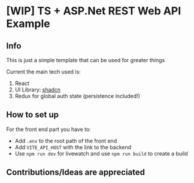 # [WIP] TS + ASP.Net REST Web API Example

## Info

This is just a simple template that can be used for greater things

Current the main tech used is:
1. React
2. UI Library: [shadcn](https://ui.shadcn.com/)
3. Redux for global auth state (persistence included!)

## How to set up

For the front end part you have to:
* Add `.env` to the root path of the front end
* Add `VITE_API_HOST` with the link to the backend
* Use `npm run dev` for livewatch and use `npm run build` to create a build


## Contributions/Ideas are appreciated